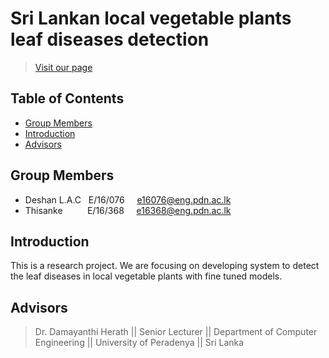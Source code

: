 
# Sri Lankan local vegetable plants leaf diseases detection
> [Visit our page](#) 

## Table of Contents

* [Group Members](#group-members)
* [Introduction](#introduction)
* [Advisors](#advisors)

## Group Members 
  * Deshan L.A.C &nbsp;&nbsp;E/16/076 &nbsp;&nbsp;&nbsp; e16076@eng.pdn.ac.lk
  * Thisanke &nbsp;&nbsp;&nbsp;&nbsp;&nbsp;&nbsp;&nbsp;&nbsp; E/16/368  &nbsp;&nbsp;&nbsp;&nbsp;e16368@eng.pdn.ac.lk

## Introduction

This is a research project. We are focusing on developing system to detect the leaf diseases in local vegetable plants with fine tuned models.


## Advisors

>Dr. Damayanthi Herath  ||  Senior Lecturer  ||   Department of Computer Engineering  ||   University of Peradenya  ||  Sri Lanka





